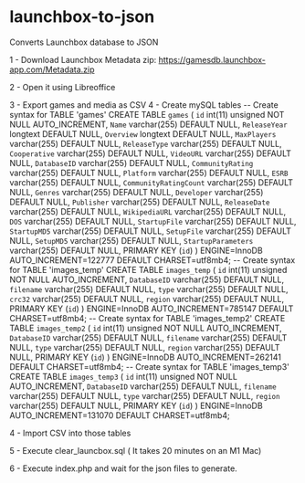 # launchbox-to-json

Converts Launchbox database to JSON

1 - Download Launchbox Metadata zip: https://gamesdb.launchbox-app.com/Metadata.zip

2 - Open it using Libreoffice

3 - Export games and media as CSV
4 - Create mySQL tables
-- Create syntax for TABLE 'games'
CREATE TABLE `games` (
`id` int(11) unsigned NOT NULL AUTO_INCREMENT,
`Name` varchar(255) DEFAULT NULL,
`ReleaseYear` longtext DEFAULT NULL,
`Overview` longtext DEFAULT NULL,
`MaxPlayers` varchar(255) DEFAULT NULL,
`ReleaseType` varchar(255) DEFAULT NULL,
`Cooperative` varchar(255) DEFAULT NULL,
`VideoURL` varchar(255) DEFAULT NULL,
`DatabaseID` varchar(255) DEFAULT NULL,
`CommunityRating` varchar(255) DEFAULT NULL,
`Platform` varchar(255) DEFAULT NULL,
`ESRB` varchar(255) DEFAULT NULL,
`CommunityRatingCount` varchar(255) DEFAULT NULL,
`Genres` varchar(255) DEFAULT NULL,
`Developer` varchar(255) DEFAULT NULL,
`Publisher` varchar(255) DEFAULT NULL,
`ReleaseDate` varchar(255) DEFAULT NULL,
`WikipediaURL` varchar(255) DEFAULT NULL,
`DOS` varchar(255) DEFAULT NULL,
`StartupFile` varchar(255) DEFAULT NULL,
`StartupMD5` varchar(255) DEFAULT NULL,
`SetupFile` varchar(255) DEFAULT NULL,
`SetupMD5` varchar(255) DEFAULT NULL,
`StartupParameters` varchar(255) DEFAULT NULL,
PRIMARY KEY (`id`)
) ENGINE=InnoDB AUTO_INCREMENT=122777 DEFAULT CHARSET=utf8mb4;
-- Create syntax for TABLE 'images_temp'
CREATE TABLE `images_temp` (
`id` int(11) unsigned NOT NULL AUTO_INCREMENT,
`DatabaseID` varchar(255) DEFAULT NULL,
`filename` varchar(255) DEFAULT NULL,
`type` varchar(255) DEFAULT NULL,
`crc32` varchar(255) DEFAULT NULL,
`region` varchar(255) DEFAULT NULL,
PRIMARY KEY (`id`)
) ENGINE=InnoDB AUTO_INCREMENT=785147 DEFAULT CHARSET=utf8mb4;
-- Create syntax for TABLE 'images_temp2'
CREATE TABLE `images_temp2` (
`id` int(11) unsigned NOT NULL AUTO_INCREMENT,
`DatabaseID` varchar(255) DEFAULT NULL,
`filename` varchar(255) DEFAULT NULL,
`type` varchar(255) DEFAULT NULL,
`region` varchar(255) DEFAULT NULL,
PRIMARY KEY (`id`)
) ENGINE=InnoDB AUTO_INCREMENT=262141 DEFAULT CHARSET=utf8mb4;
-- Create syntax for TABLE 'images_temp3'
CREATE TABLE `images_temp3` (
`id` int(11) unsigned NOT NULL AUTO_INCREMENT,
`DatabaseID` varchar(255) DEFAULT NULL,
`filename` varchar(255) DEFAULT NULL,
`type` varchar(255) DEFAULT NULL,
`region` varchar(255) DEFAULT NULL,
PRIMARY KEY (`id`)
) ENGINE=InnoDB AUTO_INCREMENT=131070 DEFAULT CHARSET=utf8mb4;

4 - Import CSV into those tables

5 - Execute clear_launcbox.sql ( It takes 20 minutes on an M1 Mac)

6 - Execute index.php and wait for the json files to generate.
